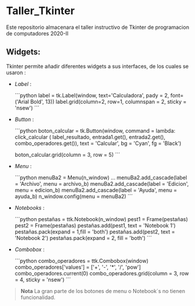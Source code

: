 # Taller_Tkinter

Este repositorio almacenara el taller instructivo de Tkinter de programacion de computadores 2020-II

## Widgets:

Tkinter permite añadir diferentes widgets a sus interfaces, de los cuales se usaron :

- *Label* :

  ´´´python
  label = tk.Label(window, text='Calculadora', pady = 2, font=('Arial Bold', 13))
  label.grid(column=2, row=1, columnspan = 2, sticky = 'nsew')
  ´´´

- *Button* :

  ´´´python
  boton_calcular = tk.Button(window,
                             command = lambda: click_calcular (
                                 label_resultado,
                                 entrada1.get(),
                                 entrada2.get(),
                                  combo_operadores.get()),
                              text = 'Calcular',
                              bg = 'Cyan',
                              fg = 'Black')

  boton_calcular.grid(column = 3, row = 5)
  ´´´

- *Menu* :

  ´´´python
  menuBa2 = Menu(n_window)
  ...
  menuBa2.add_cascade(label = 'Archivo', menu = archivo_b)
  menuBa2.add_cascade(label = 'Edicion', menu = edicion_b)
  menuBa2.add_cascade(label = 'Ayuda', menu = ayuda_b)
  n_window.config(menu = menuBa2)
  ´´´

- *Notebooks* :

  ´´´python
  pestañas = ttk.Notebook(n_window)
  pest1 = Frame(pestañas)
  pest2 = Frame(pestañas)
  pestañas.add(pest1, text = 'Notebook 1')
  pestañas.pack(expand = 1,fill = 'both')
  pestañas.add(pest2, text = 'Notebook 2')
  pestañas.pack(expand = 2, fill = 'both')
  ´´´

- *Combobox* :

  ´´´python
  combo_operadores = ttk.Combobox(window)
  combo_operadores['values'] = ['+', '-', '*', '/', 'pow']
  combo_operadores.current(0)
  combo_operadores.grid(column = 3, row = 4, sticky = 'nsew')
  ´´´

> **Nota**
> La gran parte de los botones de menu o Notebook´s no tienen funcionalidad.
